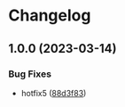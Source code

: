 # Changelog

## 1.0.0 (2023-03-14)


### Bug Fixes

* hotfix5 ([88d3f83](https://github.com/daehyun0/release-please-test/commit/88d3f8395c16ab2a145591f309ee00e6427ce68f))
